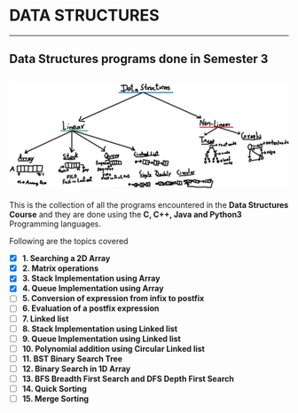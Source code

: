 # **DATA STRUCTURES**
---
Data Structures programs done in Semester 3
---
![Data Structures](Images/Types.png)
---
This is the collection of all the programs encountered in the **Data Structures Course** and they are done using the **C, C++, Java and Python3** Programming languages.

Following are the topics covered
- [x] **1. Searching a 2D Array**
- [x] **2. Matrix operations**
- [x] **3. Stack Implementation using Array**
- [x] **4. Queue Implementation using Array**
- [ ] **5. Conversion of expression from infix to postfix**
- [ ] **6. Evaluation of a postfix expression**
- [ ] **7. Linked list**
- [ ] **8. Stack Implementation using Linked list**
- [ ] **9. Queue Implementation using Linked list**
- [ ] **10. Polynomial addition using Circular Linked list** 
- [ ] **11. BST Binary Search Tree** 
- [ ] **12. Binary Search in 1D Array**
- [ ] **13. BFS Breadth First Search and DFS Depth First Search** 
- [ ] **14. Quick Sorting**
- [ ] **15. Merge Sorting** 
